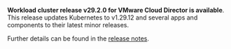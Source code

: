 **Workload cluster release v29.2.0 for VMware Cloud Director is available**. This release updates Kubernetes to v1.29.12 and several apps and components to their latest minor releases.

Further details can be found in the [release notes](https://docs.giantswarm.io/changes/workload-cluster-releases-cloud-director/releases/cloud-director-29.2.0).
